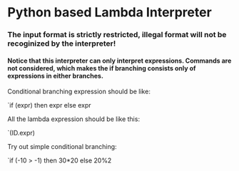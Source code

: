 # Python based Lambda Interpreter

### The input format is strictly restricted, illegal format will not be recoginized by the interpreter!

#### Notice that this interpreter can only interpret expressions. Commands are not considered, which makes the if branching consists only of expressions in either branches.

Conditional branching expression should be like:

`if (expr) then expr else expr

All the lambda expression should be like this:

`\(ID.expr)

Try out simple conditional branching:

`if (-10 > -1) then 30\*20 else 20%2
